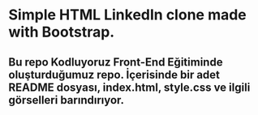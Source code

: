 # Simple HTML LinkedIn clone made with Bootstrap.

## Bu repo Kodluyoruz Front-End Eğitiminde oluşturduğumuz repo. İçerisinde bir adet README dosyası, index.html, style.css ve ilgili görselleri barındırıyor.
